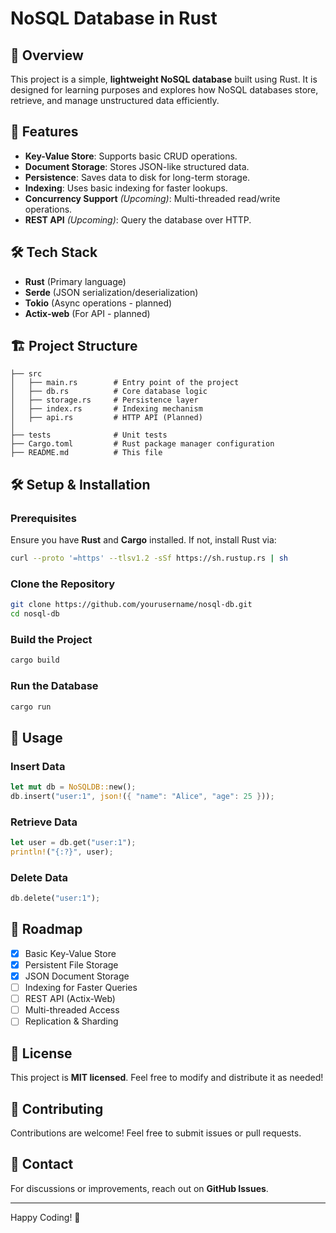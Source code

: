 # NoSQL Database in Rust

## 📌 Overview
This project is a simple, **lightweight NoSQL database** built using Rust. It is designed for learning purposes and explores how NoSQL databases store, retrieve, and manage unstructured data efficiently.

## 🚀 Features
- **Key-Value Store**: Supports basic CRUD operations.
- **Document Storage**: Stores JSON-like structured data.
- **Persistence**: Saves data to disk for long-term storage.
- **Indexing**: Uses basic indexing for faster lookups.
- **Concurrency Support** *(Upcoming)*: Multi-threaded read/write operations.
- **REST API** *(Upcoming)*: Query the database over HTTP.

## 🛠️ Tech Stack
- **Rust** (Primary language)
- **Serde** (JSON serialization/deserialization)
- **Tokio** (Async operations - planned)
- **Actix-web** (For API - planned)

## 🏗️ Project Structure
```
├── src
│   ├── main.rs        # Entry point of the project
│   ├── db.rs          # Core database logic
│   ├── storage.rs     # Persistence layer
│   ├── index.rs       # Indexing mechanism
│   ├── api.rs         # HTTP API (Planned)
│
├── tests              # Unit tests
├── Cargo.toml         # Rust package manager configuration
├── README.md          # This file
```

## 🛠️ Setup & Installation
### Prerequisites
Ensure you have **Rust** and **Cargo** installed. If not, install Rust via:
```sh
curl --proto '=https' --tlsv1.2 -sSf https://sh.rustup.rs | sh
```

### Clone the Repository
```sh
git clone https://github.com/yourusername/nosql-db.git
cd nosql-db
```

### Build the Project
```sh
cargo build
```

### Run the Database
```sh
cargo run
```

## 📖 Usage
### Insert Data
```rust
let mut db = NoSQLDB::new();
db.insert("user:1", json!({ "name": "Alice", "age": 25 }));
```

### Retrieve Data
```rust
let user = db.get("user:1");
println!("{:?}", user);
```

### Delete Data
```rust
db.delete("user:1");
```

## 📌 Roadmap
- [x] Basic Key-Value Store
- [x] Persistent File Storage
- [x] JSON Document Storage
- [ ] Indexing for Faster Queries
- [ ] REST API (Actix-Web)
- [ ] Multi-threaded Access
- [ ] Replication & Sharding

## 📜 License
This project is **MIT licensed**. Feel free to modify and distribute it as needed!

## 🤝 Contributing
Contributions are welcome! Feel free to submit issues or pull requests.

## 🔗 Contact
For discussions or improvements, reach out on **GitHub Issues**.

---
Happy Coding! 🚀

